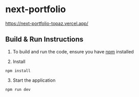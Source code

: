 # next-portfolio
https://next-portfolio-topaz.vercel.app/


## Build & Run Instructions

1. To build and run the code, ensure you have [npm](https://www.npmjs.com) installed

2. Install
```
npm install
```

3. Start the application
```
npm run dev
```
